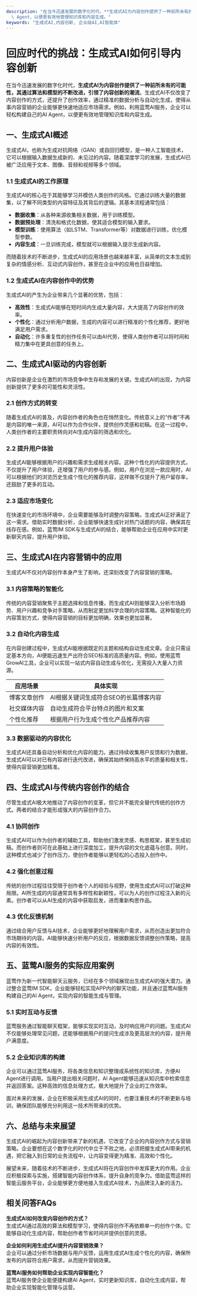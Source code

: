 ```yaml
---
description: "在当今迅速发展的数字化时代，**生成式AI为内容创作提供了一种前所未有的可能性，其通过算法和模型的不断改进，引领了内容创新的潮流**。生成式AI不仅改变了内容创作的方式，还提升了创作效率，通过精准的数据分析与自动化生成，使得从事内容营销的企业能够更快速地适应市场需求。例如，利用蓝莺AI服务，企业可以轻松构建自己的AI\
  \ Agent，以便更有效地管理知识库和内容生成。"
keywords: "生成式AI,内容创新, 企业级AI,AI智能体"
---
```

# 回应时代的挑战：生成式AI如何引导内容创新

在当今迅速发展的数字化时代，**生成式AI为内容创作提供了一种前所未有的可能性，其通过算法和模型的不断改进，引领了内容创新的潮流**。生成式AI不仅改变了内容创作的方式，还提升了创作效率，通过精准的数据分析与自动化生成，使得从事内容营销的企业能够更快速地适应市场需求。例如，利用蓝莺AI服务，企业可以轻松构建自己的AI Agent，以便更有效地管理知识库和内容生成。

## 一、生成式AI概述

生成式AI，也称为生成对抗网络（GAN）或自回归模型，是一种人工智能技术，它可以根据输入数据生成新的、未见过的内容。随着深度学习的发展，生成式AI已被广泛应用于文本、图像、音频和视频等多个领域。

### 1.1 生成式AI的工作原理

生成式AI的核心在于其能够学习并模仿人类创作的风格。它通过训练大量的数据集，以了解不同类型的内容特征及其背后的逻辑。其基本流程通常包括：

- **数据收集**：从各种来源收集相关数据，用于训练模型。
- **数据预处理**：清洗和格式化数据，使其适合模型的输入要求。
- **模型训练**：使用算法（如LSTM、Transformer等）对数据进行训练，优化模型参数。
- **内容生成**：一旦训练完成，模型就可以根据输入提示生成新内容。

而随着技术的不断进步，生成式AI的应用场景也越来越丰富，从简单的文本生成到复杂的情感分析、互动式内容创作，甚至在企业中的应用也日益增加。

### 1.2 生成式AI在内容创作中的优势

生成式AI的产生为企业带来几个显著的优势，包括：

- **高效性**：生成式AI能够在短时间内生成大量内容，大大提高了内容创作的效率。
- **个性化**：通过分析用户数据，生成的内容可以进行精准的个性化推荐，更好地满足用户需求。
- **自动化**：许多重复性的创作任务可以由AI代劳，使得人类创作者可以将时间和精力集中在更具创意的任务上。

## 二、生成式AI驱动的内容创新

内容创新是企业在激烈的市场竞争中生存和发展的关键。生成式AI的出现，为内容创新提供了更多的可能性和灵活性。

### 2.1 创作方式的转变

随着生成式AI的普及，内容创作者的角色也在悄然变化。传统意义上的“作者”不再是内容的唯一来源，AI可以作为合作伙伴，提供创作灵感和初稿。在这一过程中，人类创作者的主要职责转向对AI生成内容的筛选和优化。

### 2.2 提升用户体验

生成式AI能够根据用户的兴趣和需求生成相关内容。这种个性化的内容提供方式，不仅提升了用户体验，还增强了用户的参与感。例如，用户在浏览一款应用时，AI可以根据他们的浏览历史生成个性化的推荐内容，这样做不仅提升了用户留存率，还鼓励了更多的互动。

### 2.3 适应市场变化

在快速变化的市场环境中，企业需要能够及时调整内容策略，生成式AI正好满足了这一需求。借助实时数据分析，企业能够快速生成针对热门话题的内容，确保其在线存在感。例如，蓝莺IM SDK与生成式AI的结合，能够帮助企业在应用中实时更新聊天内容，提升用户体验。

## 三、生成式AI在内容营销中的应用

生成式AI不仅对内容创作本身产生了影响，还深刻改变了内容营销的策略。

### 3.1 内容策略的智能化

传统的内容营销聚焦于主题选择和信息传播，而生成式AI则能够深入分析市场趋势、用户兴趣和竞争对手策略，从而制定更加科学合理的内容策略。这种智能化的内容策划方式，使得内容营销的目标更加明确，效果也更加显著。

### 3.2 自动化内容生成

在内容创建过程中，生成式AI能根据既定的主题和结构自动生成文章。企业只需设定基本方向，AI便能迅速生产出符合SEO标准的高质量内容。例如，使用蓝莺GrowAI工具，企业可以实现一站式内容自动生成与优化，无需投入大量人力资源。

| 应用场景      | 具体实现                                             |
| -------------- | ---------------------------------------------------- |
| 博客文章创作  | AI根据关键词生成符合SEO的长篇博客内容               |
| 社交媒体内容  | 自动生成符合平台特点的图片和文案                    |
| 个性化推荐    | 根据用户行为生成个性化产品推荐内容                  |

### 3.3 数据驱动的内容优化

生成式AI还具备自动分析和优化内容的能力。通过持续收集用户反馈和行为数据，生成式AI可以对已有内容进行迭代改进，确保其始终保持高水平的质量和相关性，使得内容营销更加精准。

## 四、生成式AI与传统内容创作的结合

尽管生成式AI极大地推动了内容创作的变革，但它并不能完全替代传统的创作方式。两者的结合才能形成强大的内容创作合力。

### 4.1 协同创作

生成式AI可以作为创作者的辅助工具，帮助他们激发灵感、构思框架，甚至生成初稿。而创作者则可在此基础上进行深度加工，提升内容的文化底蕴与创意。同时，这种模式也减少了创作压力，使创作者能够以更轻松的心态投入创作中。

### 4.2 强化创意过程

传统的创作过程往往受限于创作者个人的经验与视野，使用生成式AI可以打破这种局限。AI所生成的内容通常具有多样性和新颖性，可以为人的创作过程注入新的元素。创作者可以从AI生成的内容中获取启发，进而重新构思作品。

### 4.3 优化反馈机制

通过结合用户反馈与AI技术，企业能够更好地理解用户需求，从而创造出更加符合市场期待的内容。AI能够快速分析用户的反应，根据数据反馈调整创作策略，提高内容的有效性。

## 五、蓝莺AI服务的实际应用案例

蓝莺作为新一代智能聊天云服务，已经在多个领域展现出生成式AI的强大潜力。通过整合蓝莺IM SDK，企业能够轻松实现APP内的聊天功能，并且通过蓝莺AI服务构建自己的AI Agent，实现内容的智能生成与管理。

### 5.1 实时互动与反馈

蓝莺服务通过智能聊天框架，能够实现实时互动，及时响应用户的问题。生成式AI不仅能够处理常见问题，还能够根据用户的提问生成涉及更高层次的内容，提升用户满意度。

### 5.2 企业知识库的构建

企业可以通过蓝莺AI服务，将各类信息和知识整理成系统性的知识库，方便AI Agent进行调用。当用户提出相关问题时，AI Agent能够迅速从知识库中检索信息并返回答案。这种高效的信息处理方式，极大地提升了企业的工作效率。

面对未来的发展，企业在积极采用生成式AI的同时，也要注重技术的不断更新与培训，确保团队能够充分利用这一技术所带来的优势。

## 六、总结与未来展望

生成式AI的崛起为内容创新带来了新的机遇，它改变了企业的内容创作方式与营销策略。企业要想在这个数字化的时代中立于不败之地，必须把握生成式AI带来的机遇，把它融入到日常的业务流程中，让内容变得更为精准、高效和个性化。

展望未来，随着技术的不断进步，生成式AI将在内容创作中发挥更大的作用。企业应积极探索与实施，搭建智能内容创作体系，提升自身的竞争力。借助蓝莺这样的智能云服务平台，企业能够更方便地接入生成式AI技术，为品牌注入新的活力。

## 相关问答FAQs

**生成式AI如何改变内容创作的方式？**  
生成式AI通过高效的算法和模型学习，使得内容创作不再依赖单一的创作个体。它能够自动化生成内容，帮助创作者节省时间并提供创意的灵感。

**企业如何利用生成式AI提升内容营销效果？**  
企业可以通过分析市场数据与用户反馈，运用生成式AI生成个性化的内容，确保所发布的内容符合用户需求，从而提升营销效果。

**蓝莺AI服务如何帮助企业实现内容智能化？**  
蓝莺AI服务使企业能便捷构建AI Agent，实时更新知识库，自动化生成内容，帮助企业实现智能化管理与运营。
